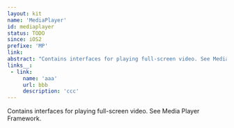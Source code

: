 ```yaml
---
layout: kit
name: 'MediaPlayer'
id: mediaplayer
status: TODO
since: iOS2
prefixe: 'MP'
link: 
abstract: "Contains interfaces for playing full-screen video. See Media Player Framework."
links__:
 - link:
     name: 'aaa'
     url: bbb
     description: 'ccc'
---
```


Contains interfaces for playing full-screen video. See Media Player Framework.
